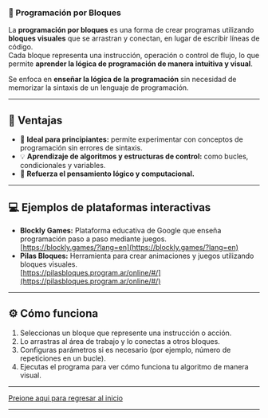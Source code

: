 ### 🧱 Programación por Bloques

La **programación por bloques** es una forma de crear programas utilizando **bloques visuales** que se arrastran y conectan, en lugar de escribir líneas de código.  
Cada bloque representa una instrucción, operación o control de flujo, lo que permite **aprender la lógica de programación de manera intuitiva y visual**.  

Se enfoca en **enseñar la lógica de la programación** sin necesidad de memorizar la sintaxis de un lenguaje de programación.

---

## 🌟 Ventajas

- 🎯 **Ideal para principiantes:** permite experimentar con conceptos de programación sin errores de sintaxis.  
- 💡 **Aprendizaje de algoritmos y estructuras de control:** como bucles, condicionales y variables.  
- 🧠 **Refuerza el pensamiento lógico y computacional.**

---

## 💻 Ejemplos de plataformas interactivas

- **Blockly Games:** Plataforma educativa de Google que enseña programación paso a paso mediante juegos.  
  [https://blockly.games/?lang=en](https://blockly.games/?lang=en)  
- **Pilas Bloques:** Herramienta para crear animaciones y juegos utilizando bloques visuales.  
  [https://pilasbloques.program.ar/online/#/](https://pilasbloques.program.ar/online/#/)

---

## ⚙️ Cómo funciona

1. Seleccionas un bloque que represente una instrucción o acción.  
2. Lo arrastras al área de trabajo y lo conectas a otros bloques.  
3. Configuras parámetros si es necesario (por ejemplo, número de repeticiones en un bucle).  
4. Ejecutas el programa para ver cómo funciona tu algoritmo de manera visual.
------
[Preione aqui para regresar al inicio](inicio.md)


---
